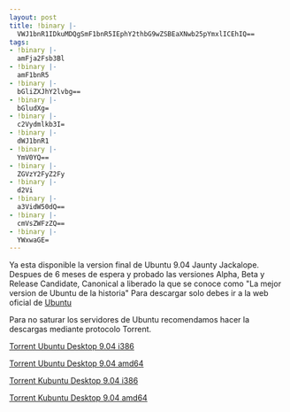 ```yaml
---
layout: post
title: !binary |-
  VWJ1bnR1IDkuMDQgSmF1bnR5IEphY2thbG9wZSBEaXNwb25pYmxlICEhIQ==
tags:
- !binary |-
  amFja2Fsb3Bl
- !binary |-
  amF1bnR5
- !binary |-
  bGliZXJhY2lvbg==
- !binary |-
  bGludXg=
- !binary |-
  c2Vydmlkb3I=
- !binary |-
  dWJ1bnR1
- !binary |-
  YmV0YQ==
- !binary |-
  ZGVzY2FyZ2Fy
- !binary |-
  d2Vi
- !binary |-
  a3VidW50dQ==
- !binary |-
  cmVsZWFzZQ==
- !binary |-
  YWxwaGE=
---
```

Ya esta disponible la version final de Ubuntu 9.04 Jaunty Jackalope. Despues de 6 meses de espera y probado las versiones Alpha, Beta y Release Candidate, Canonical a liberado la que se conoce como "La mejor version de Ubuntu de la historia"
Para descargar solo debes ir a la web oficial de <a href="http://www.ubuntu.com/getubuntu/download" target="_blank">Ubuntu</a>

Para no saturar los servidores de Ubuntu recomendamos hacer la descargas mediante protocolo Torrent.

<a href="http://releases.ubuntu.com/releases/9.04/ubuntu-9.04-desktop-i386.iso.torrent" target="_blank">Torrent Ubuntu Desktop 9.04 i386</a>

<a href="http://releases.ubuntu.com/releases/9.04/ubuntu-9.04-desktop-amd64.iso.torrent" target="_blank">Torrent Ubuntu Desktop 9.04 amd64</a>

<a href="http://releases.ubuntu.com/releases/kubuntu/9.04/kubuntu-9.04-desktop-i386.iso.torrent" target="_blank">Torrent Kubuntu Desktop 9.04 i386</a>

<a href="http://releases.ubuntu.com/releases/kubuntu/9.04/kubuntu-9.04-desktop-amd64.iso.torrent" target="_blank">Torrent Kubuntu Desktop 9.04 amd64</a>
